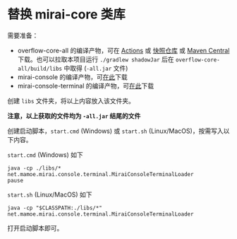 # 替换 mirai-core 类库

需要准备：
- overflow-core-all 的编译产物，可在 [Actions](https://github.com/MrXiaoM/Overflow/actions/workflows/dev.yml) 或 [快照仓库](https://central.sonatype.com/service/rest/repository/browse/maven-snapshots/top/mrxiaom/mirai/overflow-core-all/) 或 [Maven Central](https://repo.maven.apache.org/maven2/top/mrxiaom/mirai/overflow-core-all/) 下载。也可以拉取本项目运行 `./gradlew shadowJar` 后在 `overflow-core-all/build/libs` 中取得 (`-all.jar` 文件)
- mirai-console 的编译产物，可[在此](https://mirrors.huaweicloud.com/repository/maven/net/mamoe/mirai-console/2.16.0/mirai-console-2.16.0-all.jar)下载
- mirai-console-terminal 的编译产物，可[在此](https://mirrors.huaweicloud.com/repository/maven/net/mamoe/mirai-console-terminal/2.16.0/mirai-console-terminal-2.16.0-all.jar)下载

创建 `libs` 文件夹，将以上内容放入该文件夹。  

**注意，以上获取的文件均为 `-all.jar` 结尾的文件**

创建启动脚本，`start.cmd` (Windows) 或 `start.sh` (Linux/MacOS)，按需写入以下内容。

`start.cmd` (Windows) 如下
```shell
java -cp ./libs/* net.mamoe.mirai.console.terminal.MiraiConsoleTerminalLoader
pause
```
`start.sh` (Linux/MacOS) 如下
```shell
java -cp "$CLASSPATH:./libs/*" net.mamoe.mirai.console.terminal.MiraiConsoleTerminalLoader
```

打开启动脚本即可。
